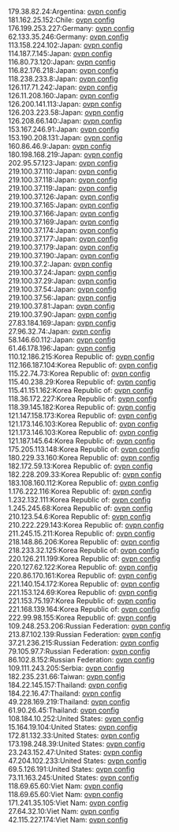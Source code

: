 179.38.82.24:Argentina: [ovpn config](vpn/179_38_82_24.ovpn)  
181.162.25.152:Chile: [ovpn config](vpn/181_162_25_152.ovpn)  
176.199.253.227:Germany: [ovpn config](vpn/176_199_253_227.ovpn)  
62.133.35.246:Germany: [ovpn config](vpn/62_133_35_246.ovpn)  
113.158.224.102:Japan: [ovpn config](vpn/113_158_224_102.ovpn)  
114.187.7.145:Japan: [ovpn config](vpn/114_187_7_145.ovpn)  
116.80.73.120:Japan: [ovpn config](vpn/116_80_73_120.ovpn)  
116.82.176.218:Japan: [ovpn config](vpn/116_82_176_218.ovpn)  
118.238.233.8:Japan: [ovpn config](vpn/118_238_233_8.ovpn)  
126.117.71.242:Japan: [ovpn config](vpn/126_117_71_242.ovpn)  
126.11.208.160:Japan: [ovpn config](vpn/126_11_208_160.ovpn)  
126.200.141.113:Japan: [ovpn config](vpn/126_200_141_113.ovpn)  
126.203.223.58:Japan: [ovpn config](vpn/126_203_223_58.ovpn)  
126.208.66.140:Japan: [ovpn config](vpn/126_208_66_140.ovpn)  
153.167.246.91:Japan: [ovpn config](vpn/153_167_246_91.ovpn)  
153.190.208.131:Japan: [ovpn config](vpn/153_190_208_131.ovpn)  
160.86.46.9:Japan: [ovpn config](vpn/160_86_46_9.ovpn)  
180.198.168.219:Japan: [ovpn config](vpn/180_198_168_219.ovpn)  
202.95.57.123:Japan: [ovpn config](vpn/202_95_57_123.ovpn)  
219.100.37.110:Japan: [ovpn config](vpn/219_100_37_110.ovpn)  
219.100.37.118:Japan: [ovpn config](vpn/219_100_37_118.ovpn)  
219.100.37.119:Japan: [ovpn config](vpn/219_100_37_119.ovpn)  
219.100.37.126:Japan: [ovpn config](vpn/219_100_37_126.ovpn)  
219.100.37.165:Japan: [ovpn config](vpn/219_100_37_165.ovpn)  
219.100.37.166:Japan: [ovpn config](vpn/219_100_37_166.ovpn)  
219.100.37.169:Japan: [ovpn config](vpn/219_100_37_169.ovpn)  
219.100.37.174:Japan: [ovpn config](vpn/219_100_37_174.ovpn)  
219.100.37.177:Japan: [ovpn config](vpn/219_100_37_177.ovpn)  
219.100.37.179:Japan: [ovpn config](vpn/219_100_37_179.ovpn)  
219.100.37.190:Japan: [ovpn config](vpn/219_100_37_190.ovpn)  
219.100.37.2:Japan: [ovpn config](vpn/219_100_37_2.ovpn)  
219.100.37.24:Japan: [ovpn config](vpn/219_100_37_24.ovpn)  
219.100.37.29:Japan: [ovpn config](vpn/219_100_37_29.ovpn)  
219.100.37.54:Japan: [ovpn config](vpn/219_100_37_54.ovpn)  
219.100.37.56:Japan: [ovpn config](vpn/219_100_37_56.ovpn)  
219.100.37.81:Japan: [ovpn config](vpn/219_100_37_81.ovpn)  
219.100.37.90:Japan: [ovpn config](vpn/219_100_37_90.ovpn)  
27.83.184.169:Japan: [ovpn config](vpn/27_83_184_169.ovpn)  
27.96.32.74:Japan: [ovpn config](vpn/27_96_32_74.ovpn)  
58.146.60.112:Japan: [ovpn config](vpn/58_146_60_112.ovpn)  
61.46.178.196:Japan: [ovpn config](vpn/61_46_178_196.ovpn)  
110.12.186.215:Korea Republic of: [ovpn config](vpn/110_12_186_215.ovpn)  
112.166.187.104:Korea Republic of: [ovpn config](vpn/112_166_187_104.ovpn)  
115.22.74.73:Korea Republic of: [ovpn config](vpn/115_22_74_73.ovpn)  
115.40.238.29:Korea Republic of: [ovpn config](vpn/115_40_238_29.ovpn)  
115.41.151.162:Korea Republic of: [ovpn config](vpn/115_41_151_162.ovpn)  
118.36.172.227:Korea Republic of: [ovpn config](vpn/118_36_172_227.ovpn)  
118.39.145.182:Korea Republic of: [ovpn config](vpn/118_39_145_182.ovpn)  
121.147.158.173:Korea Republic of: [ovpn config](vpn/121_147_158_173.ovpn)  
121.173.146.103:Korea Republic of: [ovpn config](vpn/121_173_146_103.ovpn)  
121.173.146.103:Korea Republic of: [ovpn config](vpn/121_173_146_103.ovpn)  
121.187.145.64:Korea Republic of: [ovpn config](vpn/121_187_145_64.ovpn)  
175.205.113.148:Korea Republic of: [ovpn config](vpn/175_205_113_148.ovpn)  
180.229.33.160:Korea Republic of: [ovpn config](vpn/180_229_33_160.ovpn)  
182.172.59.13:Korea Republic of: [ovpn config](vpn/182_172_59_13.ovpn)  
182.228.209.33:Korea Republic of: [ovpn config](vpn/182_228_209_33.ovpn)  
183.108.160.112:Korea Republic of: [ovpn config](vpn/183_108_160_112.ovpn)  
1.176.222.116:Korea Republic of: [ovpn config](vpn/1_176_222_116.ovpn)  
1.232.132.111:Korea Republic of: [ovpn config](vpn/1_232_132_111.ovpn)  
1.245.245.68:Korea Republic of: [ovpn config](vpn/1_245_245_68.ovpn)  
210.123.54.6:Korea Republic of: [ovpn config](vpn/210_123_54_6.ovpn)  
210.222.229.143:Korea Republic of: [ovpn config](vpn/210_222_229_143.ovpn)  
211.245.15.211:Korea Republic of: [ovpn config](vpn/211_245_15_211.ovpn)  
218.148.86.206:Korea Republic of: [ovpn config](vpn/218_148_86_206.ovpn)  
218.233.32.125:Korea Republic of: [ovpn config](vpn/218_233_32_125.ovpn)  
220.126.211.199:Korea Republic of: [ovpn config](vpn/220_126_211_199.ovpn)  
220.127.62.122:Korea Republic of: [ovpn config](vpn/220_127_62_122.ovpn)  
220.86.170.161:Korea Republic of: [ovpn config](vpn/220_86_170_161.ovpn)  
221.140.154.172:Korea Republic of: [ovpn config](vpn/221_140_154_172.ovpn)  
221.153.124.69:Korea Republic of: [ovpn config](vpn/221_153_124_69.ovpn)  
221.153.75.197:Korea Republic of: [ovpn config](vpn/221_153_75_197.ovpn)  
221.168.139.164:Korea Republic of: [ovpn config](vpn/221_168_139_164.ovpn)  
222.99.98.155:Korea Republic of: [ovpn config](vpn/222_99_98_155.ovpn)  
109.248.253.206:Russian Federation: [ovpn config](vpn/109_248_253_206.ovpn)  
213.87.102.139:Russian Federation: [ovpn config](vpn/213_87_102_139.ovpn)  
37.21.236.215:Russian Federation: [ovpn config](vpn/37_21_236_215.ovpn)  
79.105.97.7:Russian Federation: [ovpn config](vpn/79_105_97_7.ovpn)  
86.102.8.152:Russian Federation: [ovpn config](vpn/86_102_8_152.ovpn)  
109.111.243.205:Serbia: [ovpn config](vpn/109_111_243_205.ovpn)  
182.235.231.66:Taiwan: [ovpn config](vpn/182_235_231_66.ovpn)  
184.22.145.157:Thailand: [ovpn config](vpn/184_22_145_157.ovpn)  
184.22.16.47:Thailand: [ovpn config](vpn/184_22_16_47.ovpn)  
49.228.169.219:Thailand: [ovpn config](vpn/49_228_169_219.ovpn)  
61.90.26.45:Thailand: [ovpn config](vpn/61_90_26_45.ovpn)  
108.184.10.252:United States: [ovpn config](vpn/108_184_10_252.ovpn)  
15.164.19.104:United States: [ovpn config](vpn/15_164_19_104.ovpn)  
172.81.132.33:United States: [ovpn config](vpn/172_81_132_33.ovpn)  
173.198.248.39:United States: [ovpn config](vpn/173_198_248_39.ovpn)  
23.243.152.47:United States: [ovpn config](vpn/23_243_152_47.ovpn)  
47.204.102.233:United States: [ovpn config](vpn/47_204_102_233.ovpn)  
69.5.126.191:United States: [ovpn config](vpn/69_5_126_191.ovpn)  
73.11.163.245:United States: [ovpn config](vpn/73_11_163_245.ovpn)  
118.69.65.60:Viet Nam: [ovpn config](vpn/118_69_65_60.ovpn)  
118.69.65.60:Viet Nam: [ovpn config](vpn/118_69_65_60.ovpn)  
171.241.35.105:Viet Nam: [ovpn config](vpn/171_241_35_105.ovpn)  
27.64.32.10:Viet Nam: [ovpn config](vpn/27_64_32_10.ovpn)  
42.115.227.174:Viet Nam: [ovpn config](vpn/42_115_227_174.ovpn)  
